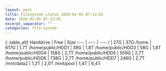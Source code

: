 ```yaml
---
layout: post
title: Filesystem status 2020-02-01 07:13:01
date: 2020-02-01 07:13:01
excerpt_separator: ""
categories: file-system
---
```

{:.table_alt}
Harddrive | Free | Size
:--- | ---: | ---:
/ | 27G | 37G
/home | 617G | 1,7T
/home/public/HDD1 | 39G | 1,8T
/home/public/HDD3 | 58G | 1,8T
/home/public/HDD4 | 158G | 2,7T
/home/public/HDD5 | 559G | 2,7T
/home/public/HDD6 | 738G | 2,7T
/home/public/HDD7 | 246G | 2,7T
/mnt/data2 | 1,2T | 2,0T
/mnt/pool | 1,4T | 6,4T
